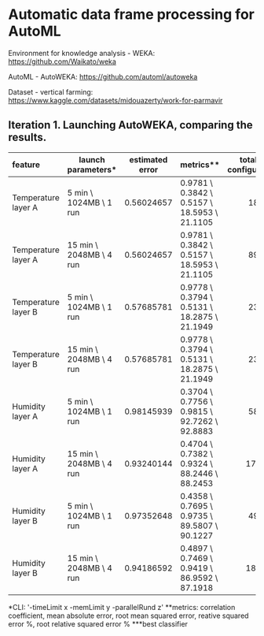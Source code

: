 # Automatic data frame processing for AutoML

Environment for knowledge analysis - WEKA:
https://github.com/Waikato/weka

AutoML - AutoWEKA:
https://github.com/automl/autoweka

Dataset - vertical farming:
https://www.kaggle.com/datasets/midouazerty/work-for-parmavir

## Iteration 1. Launching AutoWEKA, comparing the results.

| feature             | launch parameters*    | estimated error  | metrics**                                            | total of configuration | result***          |
|:------------------- | --------------------- |:----------------:| ---------------------------------------------------- |:----------------------:|:------------------:|
| Temperature layer A | 5 min \\ 1024MB \\ 1 run  | 0.56024657       | 0.9781 \\ 0.3842 \\ 0.5157 \\ 18.5953 \\ 21.1105 | 18                     | trees.RandomForest |
| Temperature layer A | 15 min \\ 2048MB \\ 4 run | 0.56024657       | 0.9781 \\ 0.3842 \\ 0.5157 \\ 18.5953 \\ 21.1105 | 89                     | trees.RandomForest |
| Temperature layer B | 5 min \\ 1024MB \\ 1 run  | 0.57685781       | 0.9778 \\ 0.3794 \\ 0.5131 \\ 18.2875 \\ 21.1949 | 23                     | trees.RandomForest |
| Temperature layer B | 15 min \\ 2048MB \\ 4 run | 0.57685781       | 0.9778 \\ 0.3794 \\ 0.5131 \\ 18.2875 \\ 21.1949 | 23                     | trees.RandomForest |
| Humidity layer A    | 5 min \\ 1024MB \\ 1 run  | 0.98145939       | 0.3704 \\ 0.7756 \\ 0.9815 \\ 92.7262 \\ 92.8883 | 58                     | trees.M5P          |
| Humidity layer A    | 15 min \\ 2048MB \\ 4 run | 0.93240144       | 0.4704 \\ 0.7382 \\ 0.9324 \\ 88.2446 \\ 88.2453 | 177                    | trees.RandomTree   |
| Humidity layer B    | 5 min \\ 1024MB \\ 1 run  | 0.97352648       | 0.4358 \\ 0.7695 \\ 0.9735 \\ 89.5807 \\ 90.1227 | 49                     | trees.M5P          |
| Humidity layer B    | 15 min \\ 2048MB \\ 4 run | 0.94186592       | 0.4897 \\ 0.7469 \\ 0.9419 \\ 86.9592 \\ 87.1918 | 182                    | trees.M5P          |

*CLI: '-timeLimit x -memLimit y -parallelRund z'
**metrics: correlation coefficient, mean absolute error, root mean squared error, reative squared error %, root relative squared error %
***best classifier
